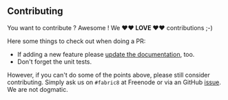## Contributing

You want to contribute ? Awesome ! We **♥︎♥︎ LOVE ♥︎♥︎** contributions ;-)

Here some things to check out when doing a PR:

* If adding a new feature please [update the documentation](https://github.com/fabric8io/fabric8-maven-plugin/tree/master/doc/src/main/asciidoc), too.
* Don't forget the unit tests.

However, if you can't do some of the points above, please still consider contributing. Simply ask us on `#fabric8` at Freenode or via an GitHub [issue](https://github.com/fabric8io/fabric8-maven-plugin/issues). We are not dogmatic.
